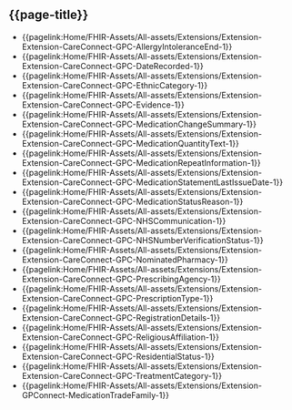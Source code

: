 ## {{page-title}}

- {{pagelink:Home/FHIR-Assets/All-assets/Extensions/Extension-Extension-CareConnect-GPC-AllergyIntoleranceEnd-1}}
- {{pagelink:Home/FHIR-Assets/All-assets/Extensions/Extension-Extension-CareConnect-GPC-DateRecorded-1}}
- {{pagelink:Home/FHIR-Assets/All-assets/Extensions/Extension-Extension-CareConnect-GPC-EthnicCategory-1}}
- {{pagelink:Home/FHIR-Assets/All-assets/Extensions/Extension-Extension-CareConnect-GPC-Evidence-1}}
- {{pagelink:Home/FHIR-Assets/All-assets/Extensions/Extension-Extension-CareConnect-GPC-MedicationChangeSummary-1}}
- {{pagelink:Home/FHIR-Assets/All-assets/Extensions/Extension-Extension-CareConnect-GPC-MedicationQuantityText-1}}
- {{pagelink:Home/FHIR-Assets/All-assets/Extensions/Extension-Extension-CareConnect-GPC-MedicationRepeatInformation-1}}
- {{pagelink:Home/FHIR-Assets/All-assets/Extensions/Extension-Extension-CareConnect-GPC-MedicationStatementLastIssueDate-1}}
- {{pagelink:Home/FHIR-Assets/All-assets/Extensions/Extension-Extension-CareConnect-GPC-MedicationStatusReason-1}}
- {{pagelink:Home/FHIR-Assets/All-assets/Extensions/Extension-Extension-CareConnect-GPC-NHSCommunication-1}}
- {{pagelink:Home/FHIR-Assets/All-assets/Extensions/Extension-Extension-CareConnect-GPC-NHSNumberVerificationStatus-1}}
- {{pagelink:Home/FHIR-Assets/All-assets/Extensions/Extension-Extension-CareConnect-GPC-NominatedPharmacy-1}}
- {{pagelink:Home/FHIR-Assets/All-assets/Extensions/Extension-Extension-CareConnect-GPC-PrescribingAgency-1}}
- {{pagelink:Home/FHIR-Assets/All-assets/Extensions/Extension-Extension-CareConnect-GPC-PrescriptionType-1}}
- {{pagelink:Home/FHIR-Assets/All-assets/Extensions/Extension-Extension-CareConnect-GPC-RegistrationDetails-1}}
- {{pagelink:Home/FHIR-Assets/All-assets/Extensions/Extension-Extension-CareConnect-GPC-ReligiousAffiliation-1}}
- {{pagelink:Home/FHIR-Assets/All-assets/Extensions/Extension-Extension-CareConnect-GPC-ResidentialStatus-1}}
- {{pagelink:Home/FHIR-Assets/All-assets/Extensions/Extension-Extension-CareConnect-GPC-TreatmentCategory-1}}
- {{pagelink:Home/FHIR-Assets/All-assets/Extensions/Extension-GPConnect-MedicationTradeFamily-1}}

